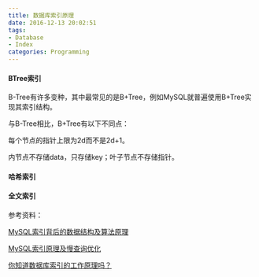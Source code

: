 ```yaml
---
title: 数据库索引原理
date: 2016-12-13 20:02:51
tags:
- Database
- Index
categories: Programming
---
```


#### BTree索引

B-Tree有许多变种，其中最常见的是B+Tree，例如MySQL就普遍使用B+Tree实现其索引结构。

与B-Tree相比，B+Tree有以下不同点：

每个节点的指针上限为2d而不是2d+1。

内节点不存储data，只存储key；叶子节点不存储指针。

<!-- more -->

#### 哈希索引



#### 全文索引


参考资料：

[MySQL索引背后的数据结构及算法原理](http://blog.codinglabs.org/articles/theory-of-mysql-index.html)

[MySQL索引原理及慢查询优化](http://tech.meituan.com/mysql-index.html)

[你知道数据库索引的工作原理吗？](http://www.ituring.com.cn/article/986)
